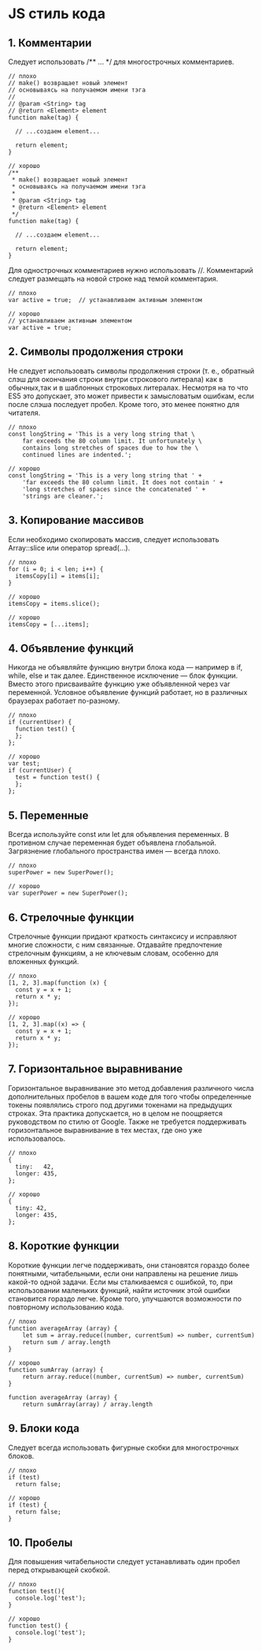 # JS стиль кода

## 1. Комментарии
Следует использовать /** ... */ для многострочных комментариев.
```
// плохо
// make() возвращает новый элемент
// основываясь на получаемом имени тэга
//
// @param <String> tag
// @return <Element> element
function make(tag) {

  // ...создаем element...

  return element;
}

// хорошо
/**
 * make() возвращает новый элемент
 * основываясь на получаемом имени тэга
 *
 * @param <String> tag
 * @return <Element> element
 */
function make(tag) {

  // ...создаем element...

  return element;
}
```
Для однострочных комментариев нужно использовать //. Комментарий следует размещать на новой строке над темой комментария. 

```
// плохо
var active = true;  // устанавливаем активным элементом

// хорошо
// устанавливаем активным элементом
var active = true;
```
## 2. Символы продолжения строки
Не следует использовать символы продолжения строки (т. е., обратный слэш для окончания строки внутри строкового литерала) как в обычных,так и в шаблонных строковых литералах. Несмотря на то что ES5 это допускает, это может привести к замысловатым ошибкам, если после слэша последует пробел. Кроме того, это менее понятно для читателя.

```
// плохо
const longString = 'This is a very long string that \
    far exceeds the 80 column limit. It unfortunately \
    contains long stretches of spaces due to how the \
    continued lines are indented.';
    
// хорошо
const longString = 'This is a very long string that ' + 
    'far exceeds the 80 column limit. It does not contain ' + 
    'long stretches of spaces since the concatenated ' +
    'strings are cleaner.';
```

## 3. Копирование массивов
Если необходимо скопировать массив, следует использовать Array::slice или оператор spread(...).

```
// плохо
for (i = 0; i < len; i++) {
  itemsCopy[i] = items[i];
}

// хорошо
itemsCopy = items.slice();

// хорошо
itemsCopy = [...items];
```

## 4. Объявление функций
Никогда не объявляйте функцию внутри блока кода — например в if, while, else и так далее. Единственное исключение — блок функции. Вместо этого присваивайте функцию уже объявленной через var переменной. Условное объявление функций работает, но в различных браузерах работает по-разному.
```
// плохо
if (currentUser) {
  function test() {
  };
};

// хорошо
var test;
if (currentUser) {
  test = function test() {
  };
};
```

## 5. Переменные
Всегда используйте const или let для объявления переменных. В противном случае переменная будет объявлена глобальной. Загрязнение глобального пространства имен — всегда плохо.

```
// плохо
superPower = new SuperPower();

// хорошо
var superPower = new SuperPower();
```

## 6. Стрелочные функции
Стрелочные функции придают краткость синтаксису и исправляют многие сложности, с ним связанные. Отдавайте предпочтение стрелочным функциям, а не ключевым словам, особенно для вложенных функций.

```
// плохо
[1, 2, 3].map(function (x) {
  const y = x + 1;
  return x * y;
});

// хорошо
[1, 2, 3].map((x) => {
  const y = x + 1;
  return x * y;
});
```

## 7. Горизонтальное выравнивание
Горизонтальное выравнивание это метод добавления различного числа дополнительных пробелов в вашем коде для того чтобы определенные токены появлялись строго под другими токенами на предыдущих строках.
Эта практика допускается, но в целом не поощряется руководством по стилю от Google. Также не требуется поддерживать горизонтальное выравнивание в тех местах, где оно уже использовалось.

```
// плохо
{
  tiny:   42,  
  longer: 435, 
};

// хорошо
{
  tiny: 42, 
  longer: 435,
};
```

## 8. Короткие функции
Короткие функции легче поддерживать, они становятся гораздо более понятными, читабельными, если они направлены на решение лишь какой-то одной задачи. Если мы сталкиваемся с ошибкой, то, при использовании маленьких функций, найти источник этой ошибки становится гораздо легче. Кроме того, улучшаются возможности по повторному использованию кода.

```
// плохо
function averageArray (array) {
    let sum = array.reduce((number, currentSum) => number, currentSum)
    return sum / array.length
}

// хорошо
function sumArray (array) {
    return array.reduce((number, currentSum) => number, currentSum)
}

function averageArray (array) {
    return sumArray(array) / array.length
```

## 9. Блоки кода
Следует всегда использовать фигурные скобки для многострочных блоков.

```
// плохо
if (test)
  return false;

// хорошо
if (test) {
  return false;
}
```

## 10. Пробелы
Для повышения читабельности следует устанавливать один пробел перед открывающей скобкой.
```
// плохо
function test(){
  console.log('test');
}

// хорошо
function test() {
  console.log('test');
}
```